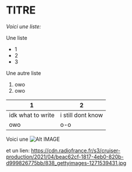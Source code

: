 # **TITRE**
*Voici une liste:* 

Une liste 
* 1
* 2
* 3


Une autre liste

1. owo
1. owo

1 | 2
------------ | -------------
idk what to write | i still dont know
owo | o-o

Voici une ![Alt IMAGE](https://cdn.radiofrance.fr/s3/cruiser-production/2021/04/beac62cf-1817-4eb0-820b-d999826775bb/838_gettyimages-1271539431.jpg)

et un lien: https://cdn.radiofrance.fr/s3/cruiser-production/2021/04/beac62cf-1817-4eb0-820b-d999826775bb/838_gettyimages-1271539431.jpg





